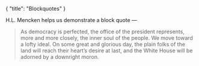 {
    "title": "Blockquotes"
}

H.L. Mencken helps us demonstrate a block quote — 

>As democracy is perfected, the office of the president represents, more and more closely, the inner soul of the people. We move toward a lofty ideal. On some great and glorious day, the plain folks of the land will reach their heart’s desire at last, and the White House will be adorned by a downright moron.
